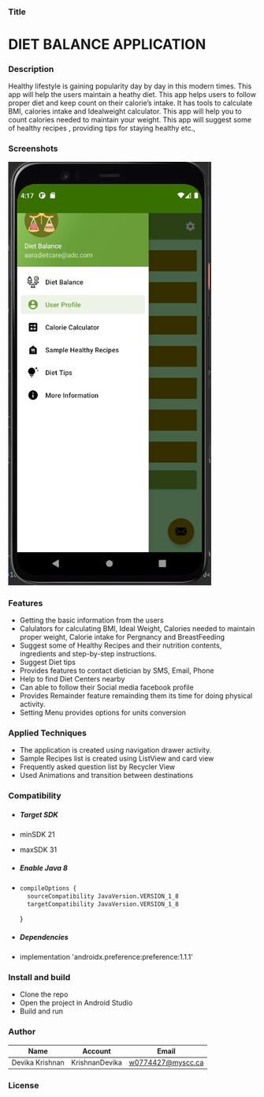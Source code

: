 
### Title

# **DIET BALANCE APPLICATION**

### Description

Healthy lifestyle is gaining popularity day by day in this modern times. This app will help the users maintain a heathy diet. 
This app helps users to follow proper diet and keep count on their calorie’s intake. It has tools to calculate BMI, calories intake and Idealweight calculator.
 This app will help you to count calories needed to maintain your weight. This app will suggest some of healthy recipes , providing tips for staying healthy etc.,

### Screenshots

![navigation](https://github.com/KrishnanDevika/MyDietBalanceApplication/blob/ReadMe/screenshots/screen1.PNG)


### Features

* Getting the basic information from the users 
* Calulators for calculating BMI, Ideal Weight, Calories needed to maintain proper weight, Calorie intake for Pergnancy and BreastFeeding
* Suggest some of Healthy Recipes and their nutrition contents, ingredients and step-by-step instructions.
* Suggest Diet tips 
* Provides features to contact dietician by SMS, Email, Phone
* Help to find Diet Centers nearby
* Can able to follow their Social media facebook profile
* Provides Remainder feature remainding them its time for doing physical activity.
* Setting Menu provides options for units conversion

### Applied Techniques

* The application is created using navigation drawer activity.
* Sample Recipes list is created using ListView and card view
* Frequently asked question list by Recycler View
* Used Animations and transition between destinations

### Compatibility

* ##### Target SDK 
* minSDK 21
* maxSDK 31

* ##### Enable Java 8
*     compileOptions {
        sourceCompatibility JavaVersion.VERSION_1_8
        targetCompatibility JavaVersion.VERSION_1_8
    }
* ##### Dependencies
*   implementation 'androidx.preference:preference:1.1.1'


### Install and build

* Clone the repo
* Open the project in Android Studio
* Build and run


### Author

| 		Name      |     Account    |      Email         |
| ---------------- | ------------- | ------------------ |
| Devika Krishnan | KrishnanDevika |  w0774427@myscc.ca |


### License 


